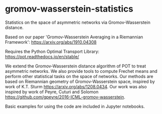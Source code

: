 # gromov-wasserstein-statistics
Statistics on the space of asymmetric networks via Gromov-Wasserstein distance.

Based on our paper 'Gromov-Wasserstein Averaging in a Riemannian Framework': https://arxiv.org/abs/1910.04308

Requires the Python Optimal Transport Library: https://pot.readthedocs.io/en/stable/

We extend the Gromov-Wasserstein distance algorithm of POT to treat asymmetric networks. We also provide tools to compute Frechet means and perform other statistical tasks on the space of networks. Our methods are based on Riemannian geometry of Gromov-Wasserstein space, inspired by work of K.T. Sturm https://arxiv.org/abs/1208.0434. Our work was also inspired by work of Peyre, Cuturi and Solomon https://github.com/gpeyre/2016-ICML-gromov-wasserstein.

Basic examples for using the code are included in Jupyter notebooks.
